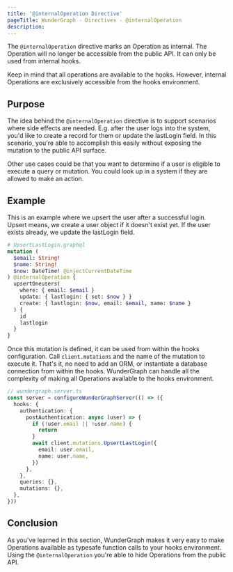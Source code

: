 ```yaml
---
title: '@internalOperation Directive'
pageTitle: WunderGraph - Directives - @internalOperation
description:
---
```


The `@internalOperation` directive marks an Operation as internal.
The Operation will no longer be accessible from the public API.
It can only be used from internal hooks.

Keep in mind that all operations are available to the hooks.
However, internal Operations are exclusively accessible from the hooks environment.

## Purpose

The idea behind the `@internalOperation` directive is to support scenarios where side effects are needed.
E.g. after the user logs into the system, you'd like to create a record for them or update the lastLogin field.
In this scenario, you're able to accomplish this easily without exposing the mutation to the public API surface.

Other use cases could be that you want to determine if a user is eligible to execute a query or mutation.
You could look up in a system if they are allowed to make an action.

## Example

This is an example where we upsert the user after a successful login.
Upsert means, we create a user object if it doesn't exist yet.
If the user exists already, we update the lastLogin field.

```graphql
# UpsertLastLogin.graphql
mutation (
  $email: String!
  $name: String!
  $now: DateTime! @injectCurrentDateTime
) @internalOperation {
  upsertOneusers(
    where: { email: $email }
    update: { lastlogin: { set: $now } }
    create: { lastlogin: $now, email: $email, name: $name }
  ) {
    id
    lastlogin
  }
}
```

Once this mutation is defined,
it can be used from within the hooks configuration.
Call `client.mutations` and the name of the mutation to execute it.
That's it, no need to add an ORM, or instantiate a database connection from within the hooks.
WunderGraph can handle all the complexity of making all Operations available to the hooks environment.

```typescript
// wundergraph.server.ts
const server = configureWunderGraphServer(() => ({
  hooks: {
    authentication: {
      postAuthentication: async (user) => {
        if (!user.email || !user.name) {
          return
        }
        await client.mutations.UpsertLastLogin({
          email: user.email,
          name: user.name,
        })
      },
    },
    queries: {},
    mutations: {},
  },
}))
```

## Conclusion

As you've learned in this section,
WunderGraph makes it very easy to make Operations available as typesafe function calls to your hooks environment.
Using the `@internalOperation` you're able to hide Operations from the public API.
